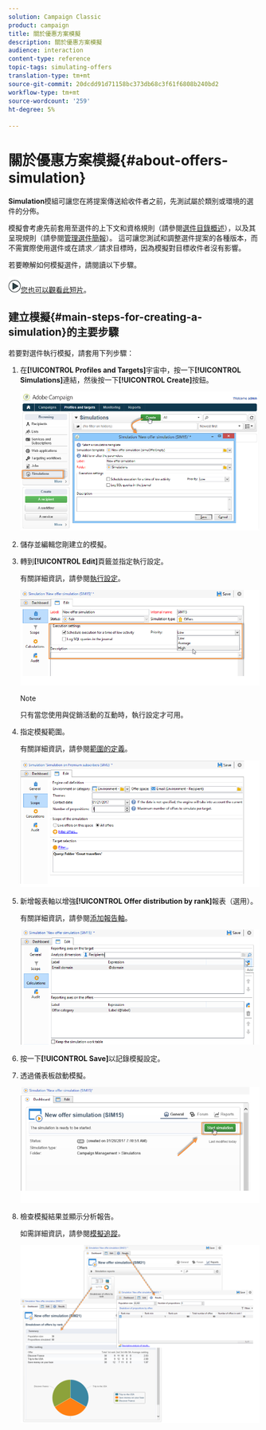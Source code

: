 ```yaml
---
solution: Campaign Classic
product: campaign
title: 關於優惠方案模擬
description: 關於優惠方案模擬
audience: interaction
content-type: reference
topic-tags: simulating-offers
translation-type: tm+mt
source-git-commit: 20dcdd91d71158bc373db68c3f61f6808b240bd2
workflow-type: tm+mt
source-wordcount: '259'
ht-degree: 5%

---
```



# 關於優惠方案模擬{#about-offers-simulation}

**Simulation**&#x200B;模組可讓您在將提案傳送給收件者之前，先測試屬於類別或環境的選件的分佈。

模擬會考慮先前套用至選件的上下文和資格規則（請參閱[選件目錄概述](../../interaction/using/offer-catalog-overview.md)），以及其呈現規則（請參閱[管理選件簡報](../../interaction/using/managing-offer-presentation.md)）。 這可讓您測試和調整選件提案的各種版本，而不需實際使用選件或在請求／請求目標時，因為模擬對目標收件者沒有影響。

若要瞭解如何模擬選件，請閱讀以下步驟。

![](assets/do-not-localize/how-to-video.png)[您也可以觀看此短片](https://helpx.adobe.com/campaign/classic/how-to/simulate-offer-in-acv6.html?playlist=/ccx/v1/collection/product/campaign/classic/segment/digital-marketers/explevel/intermediate/applaunch/introduction/collection.ccx.js&amp;ref=helpx.adobe.com)。

## 建立模擬{#main-steps-for-creating-a-simulation}的主要步驟

若要對選件執行模擬，請套用下列步驟：

1. 在&#x200B;**[!UICONTROL Profiles and Targets]**&#x200B;宇宙中，按一下&#x200B;**[!UICONTROL Simulations]**&#x200B;連結，然後按一下&#x200B;**[!UICONTROL Create]**&#x200B;按鈕。

   ![](assets/offer_simulation_001.png)

1. 儲存並編輯您剛建立的模擬。
1. 轉到&#x200B;**[!UICONTROL Edit]**&#x200B;頁籤並指定執行設定。

   有關詳細資訊，請參閱[執行設定](../../interaction/using/execution-settings.md)。

   ![](assets/offer_simulation_003.png)

   >[!NOTE]
   >
   >只有當您使用與促銷活動的互動時，執行設定才可用。

1. 指定模擬範圍。

   有關詳細資訊，請參閱[範圍的定義](../../interaction/using/simulation-scope.md#definition-of-the-scope)。

   ![](assets/offer_simulation_004.png)

1. 新增報表軸以增強&#x200B;**[!UICONTROL Offer distribution by rank]**&#x200B;報表（選用）。

   有關詳細資訊，請參閱[添加報告軸](../../interaction/using/simulation-scope.md#adding-reporting-axes)。

   ![](assets/offer_simulation_005.png)

1. 按一下&#x200B;**[!UICONTROL Save]**&#x200B;以記錄模擬設定。
1. 透過儀表板啟動模擬。

   ![](assets/offer_simulation_006.png)

1. 檢查模擬結果並顯示分析報告。

   如需詳細資訊，請參閱[模擬追蹤](../../interaction/using/simulation-tracking.md)。

   ![](assets/offer_simulation_007.png)
